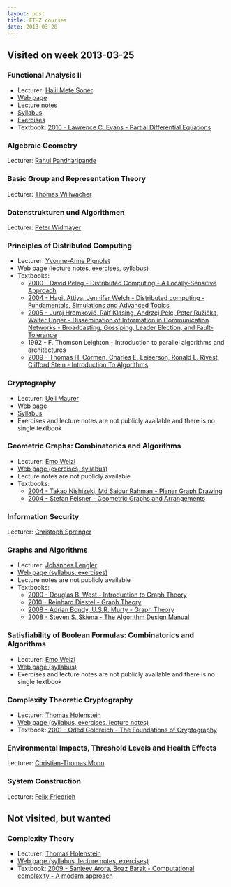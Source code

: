 ```yaml
---
layout: post
title: ETHZ courses
date: 2013-03-28
---
```

## Visited on week 2013-03-25

### Functional Analysis II

* Lecturer: [Halil Mete Soner](http://www.math.ethz.ch/~hmsoner/background.html)
* [Web page](http://www.math.ethz.ch/education/bachelor/lectures/fs2013/math/fa2)
* [Lecture notes](http://www.math.ethz.ch/education/bachelor/lectures/fs2013/math/fa2/FA-I-II-26-8-08.pdf)
* [Syllabus](http://www.math.ethz.ch/education/bachelor/lectures/fs2013/math/fa2/syllabus.pdf)
* [Exercises](http://www.math.ethz.ch/education/bachelor/lectures/fs2013/math/fa2/uebungen)
* Textbook: [2010 - Lawrence C. Evans - Partial Differential Equations](http://www.ams.org/bookstore-getitem/item=GSM-19-R)

### Algebraic Geometry

Lecturer: [Rahul Pandharipande](http://www.math.ethz.ch/~rahul/cv.pdf)

### Basic Group and Representation Theory

Lecturer: [Thomas Willwacher](http://www.math.harvard.edu/~wilthoma/)

### Datenstrukturen und Algorithmen

Lecturer: [Peter Widmayer](http://www.inf.ethz.ch/~widmayer/)

### Principles of Distributed Computing

* Lecturer: [Yvonne-Anne Pignolet](http://pignolet.webnode.com/)
* [Web page (lecture notes, exercises, syllabus)](http://www.disco.ethz.ch/lectures/podc/)
* Textbooks:
  * [2000 - David Peleg - Distributed Computing - A Locally-Sensitive Approach](http://epubs.siam.org/doi/book/10.1137/1.9780898719772)
  * [2004 - Hagit Attiya, Jennifer Welch - Distributed computing - Fundamentals, Simulations and Advanced Topics](http://onlinelibrary.wiley.com/book/10.1002/0471478210)
  * [2005 - Juraj Hromkovič, Ralf Klasing, Andrzej Pelc, Peter Ružička, Walter Unger - Dissemination of Information in Communication Networks - Broadcasting, Gossiping, Leader Election, and Fault-Tolerance](http://www.springer.com/computer/communication+networks/book/978-3-540-00846-0)
  * 1992 - F. Thomson Leighton - Introduction to parallel algorithms and architectures
  * [2009 - Thomas H. Cormen, Charles E. Leiserson, Ronald L. Rivest, Clifford Stein - Introduction To Algorithms](http://mitpress.mit.edu/books/introduction-algorithms)


### Cryptography

* Lecturer: [Ueli Maurer](http://www.crypto.ethz.ch/~maurer/)
* [Web page](http://www.crypto.ethz.ch/teaching/lectures/Krypto13/)
* [Syllabus](http://www.crypto.ethz.ch/teaching/lectures/Krypto13/info.pdf)
* Exercises and lecture notes are not publicly available and there is no single textbook

### Geometric Graphs: Combinatorics and Algorithms

* Lecturer: [Emo Welzl](http://www.inf.ethz.ch/personal/emo/)
* [Web page (exercises, syllabus)](http://www.ti.inf.ethz.ch/ew/lehre/GG13/)
* Lecture notes are not publicly available
* Textbooks:
  * [2004 - Takao Nishizeki, Md Saidur Rahman - Planar Graph Drawing](http://www.worldscientific.com/worldscibooks/10.1142/5648)
  * [2004 - Stefan Felsner - Geometric Graphs and Arrangements](http://www.springer.com/mathematics/geometry/book/978-3-528-06972-8)

### Information Security

Lecturer: [Christoph Sprenger](http://people.inf.ethz.ch/csprenge/Home.html)

### Graphs and Algorithms

* Lecturer: [Johannes Lengler](http://www.cadmo.ethz.ch/as/people/members/lenglerj)
* [Web page (syllabus, exercises)](http://www.cadmo.ethz.ch/education/lectures/FS13/graph_algo)
* Lecture notes are not publicly available
* Textbooks:
  * [2000 - Douglas B. West - Introduction to Graph Theory](http://www.pearson.ch/HigherEducation/MathematicsStatistics/AdvancedMathematics/1471/9780130144003/Introduction-to-Graph-Theory.aspx)
  * [2010 - Reinhard Diestel - Graph Theory](http://link.springer.com/book/10.1007/b100033/page/1)
  * [2008 - Adrian Bondy, U.S.R. Murty - Graph Theory](http://www.springer.com/new+%26+forthcoming+titles+%28default%29/book/978-1-84628-969-9)
  * [2008 - Steven S. Skiena - The Algorithm Design Manual](http://www.springer.com/computer/theoretical+computer+science/book/978-1-84800-069-8)

### Satisfiability of Boolean Formulas: Combinatorics and Algorithms

* Lecturer: [Emo Welzl](http://www.inf.ethz.ch/personal/emo/)
* [Web page (syllabus)](http://www.ti.inf.ethz.ch/ew/lehre/SAT13/)
* Exercises and lecture notes are not publicly available and there is no single textbook

### Complexity Theoretic Cryptography

* Lecturer: [Thomas Holenstein](http://www.complexity.ethz.ch/people/holthoma)
* [Web page (syllabus, exercises, lecture notes)](http://www.complexity.ethz.ch/education/Lectures/CtcFS13)
* Textbook: [2001 - Oded Goldreich - The Foundations of Cryptography](http://www.wisdom.weizmann.ac.il/~oded/foc-vol1.html)

### Environmental Impacts, Threshold Levels and Health Effects

Lecturer: [Christian-Thomas Monn](http://www.vvz.ethz.ch/Vorlesungsverzeichnis/dozentPre.do?dozide=10003163&semkez=2013S&lang=en&ansicht=1)

### System Construction

Lecturer: [Felix Friedrich](http://www.nativesystems.inf.ethz.ch/Main/FelixFriedrich)

## Not visited, but wanted

### Complexity Theory

* Lecturer: [Thomas Holenstein](http://www.complexity.ethz.ch/people/holthoma)
* [Web page (syllabus, lecture notes, exercises)](http://www.complexity.ethz.ch/education/Lectures/ComplexityFS13)
* Textbook: [2009 - Sanjeev Arora, Boaz Barak - Computational complexity - A modern approach](http://www.cs.princeton.edu/theory/complexity/)

